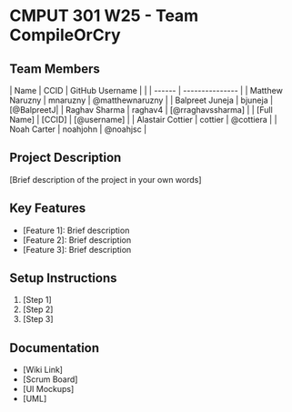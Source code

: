 # CMPUT 301 W25 - Team CompileOrCry

## Team Members

| Name | CCID   | GitHub Username |
|  | ------ | --------------- |
| Matthew Naruzny | mnaruzny | @matthewnaruzny     |
| Balpreet Juneja | bjuneja | [@BalpreetJ|
| Raghav Sharma | raghav4 | [@rraghavssharma]     |
| [Full Name] | [CCID] | [@username]     |
| Alastair Cottier | cottier | @cottiera     |
| Noah Carter | noahjohn | @noahjsc     |

## Project Description

[Brief description of the project in your own words]

## Key Features

- [Feature 1]: Brief description
- [Feature 2]: Brief description
- [Feature 3]: Brief description

## Setup Instructions

1. [Step 1]
2. [Step 2]
3. [Step 3]

## Documentation

- [Wiki Link]
- [Scrum Board]
- [UI Mockups]
- [UML]
